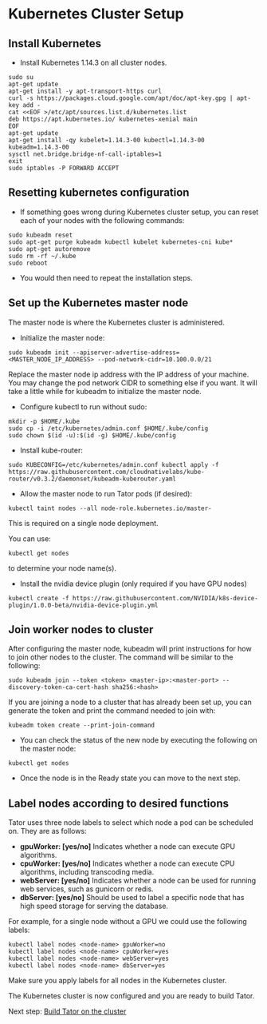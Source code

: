 # Kubernetes Cluster Setup

## Install Kubernetes

* Install Kubernetes 1.14.3 on all cluster nodes.

```
sudo su
apt-get update
apt-get install -y apt-transport-https curl
curl -s https://packages.cloud.google.com/apt/doc/apt-key.gpg | apt-key add -
cat <<EOF >/etc/apt/sources.list.d/kubernetes.list
deb https://apt.kubernetes.io/ kubernetes-xenial main
EOF
apt-get update
apt-get install -qy kubelet=1.14.3-00 kubectl=1.14.3-00 kubeadm=1.14.3-00
sysctl net.bridge.bridge-nf-call-iptables=1
exit
sudo iptables -P FORWARD ACCEPT
```

## Resetting kubernetes configuration

* If something goes wrong during Kubernetes cluster setup, you can reset each of your nodes with the following commands:

```
sudo kubeadm reset
sudo apt-get purge kubeadm kubectl kubelet kubernetes-cni kube*   
sudo apt-get autoremove  
sudo rm -rf ~/.kube
sudo reboot
```

* You would then need to repeat the installation steps.

## Set up the Kubernetes master node

The master node is where the Kubernetes cluster is administered.

* Initialize the master node:

```
sudo kubeadm init --apiserver-advertise-address=<MASTER_NODE_IP_ADDRESS> --pod-network-cidr=10.100.0.0/21
```

Replace the master node ip address with the IP address of your machine. You may change the pod network CIDR to something else if you want. It will take a little while for kubeadm to initialize the master node.

* Configure kubectl to run without sudo:

```
mkdir -p $HOME/.kube
sudo cp -i /etc/kubernetes/admin.conf $HOME/.kube/config
sudo chown $(id -u):$(id -g) $HOME/.kube/config
```

* Install kube-router:

```
sudo KUBECONFIG=/etc/kubernetes/admin.conf kubectl apply -f https://raw.githubusercontent.com/cloudnativelabs/kube-router/v0.3.2/daemonset/kubeadm-kuberouter.yaml
```

* Allow the master node to run Tator pods (if desired):

```
kubectl taint nodes --all node-role.kubernetes.io/master-
```

This is required on a single node deployment.

You can use:

```
kubectl get nodes
```

to determine your node name(s).

* Install the nvidia device plugin (only required if you have GPU nodes)

```
kubectl create -f https://raw.githubusercontent.com/NVIDIA/k8s-device-plugin/1.0.0-beta/nvidia-device-plugin.yml
```

## Join worker nodes to cluster

After configuring the master node, kubeadm will print instructions for how to join other nodes to the cluster. The command will be similar to the following:

```
sudo kubeadm join --token <token> <master-ip>:<master-port> --discovery-token-ca-cert-hash sha256:<hash>
```

If you are joining a node to a cluster that has already been set up, you can generate the token and print the command needed to join with:

```
kubeadm token create --print-join-command
```

* You can check the status of the new node by executing the following on the master node:

```
kubectl get nodes
```

* Once the node is in the Ready state you can move to the next step.

## Label nodes according to desired functions

Tator uses three node labels to select which node a pod can be scheduled on. They are as follows:

* **gpuWorker: [yes/no]** Indicates whether a node can execute GPU algorithms.
* **cpuWorker: [yes/no]** Indicates whether a node can execute CPU algorithms, including transcoding media.
* **webServer: [yes/no]** Indicates whether a node can be used for running web services, such as gunicorn or redis.
* **dbServer: [yes/no]** Should be used to label a specific node that has high speed storage for serving the database.

For example, for a single node without a GPU we could use the following labels:
 
```
kubectl label nodes <node-name> gpuWorker=no
kubectl label nodes <node-name> cpuWorker=yes
kubectl label nodes <node-name> webServer=yes
kubectl label nodes <node-name> dbServer=yes
```

Make sure you apply labels for all nodes in the Kubernetes cluster.

The Kubernetes cluster is now configured and you are ready to build Tator.

Next step: [Build Tator on the cluster](build.md)
